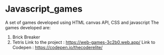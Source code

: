 # Javascript_games
A set of games developed using HTML canvas API, CSS and javascript
The games developed are:
1. Brick Breaker
2. Tetris
Link to the project : https://web-games-3c2b0.web.app/
Link to Codepen : https://codepen.io/thecoderelite/
